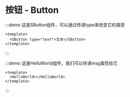 # 按钮 - Button
:::demo 这是SButton组件，可以通过传递type来改变它的类型
  ```vue
  <template>
    <SButton type="text">文本</SButton>
  </template>
  ```
:::

:::demo 这是HelloWorld组件，我们可以传递msg属性给它
  ```vue
  <template>
    <HelloWorld></HelloWorld>
  </template>
  ```
:::

<Test></Test>